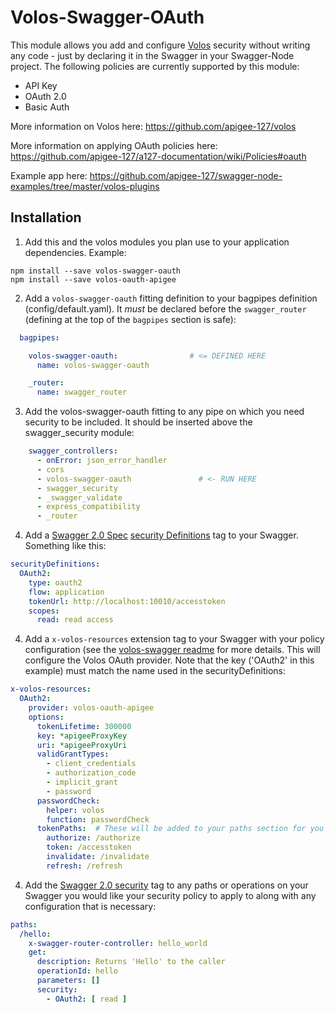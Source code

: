 Volos-Swagger-OAuth
===================

This module allows you add and configure [Volos](https://github.com/apigee-127/volos) security without writing any code - just by declaring it in the Swagger in your Swagger-Node project. The following policies are currently supported by this module:

* API Key
* OAuth 2.0
* Basic Auth

More information on Volos here: https://github.com/apigee-127/volos

More information on applying OAuth policies here: https://github.com/apigee-127/a127-documentation/wiki/Policies#oauth

Example app here: https://github.com/apigee-127/swagger-node-examples/tree/master/volos-plugins

Installation
------------

1. Add this and the volos modules you plan use to your application dependencies. Example:

```
npm install --save volos-swagger-oauth
npm install --save volos-oauth-apigee
```

2. Add a `volos-swagger-oauth` fitting definition to your bagpipes definition (config/default.yaml). It *must* be declared before the `swagger_router` (defining at the top of the `bagpipes` section is safe):

```yaml
  bagpipes:

    volos-swagger-oauth:                # <= DEFINED HERE
      name: volos-swagger-oauth

    _router:
      name: swagger_router
```

3. Add the volos-swagger-oauth fitting to any pipe on which you need security to be included. It should be inserted above the swagger_security module:

```yaml
    swagger_controllers:
      - onError: json_error_handler
      - cors
      - volos-swagger-oauth               # <- RUN HERE
      - swagger_security
      - _swagger_validate
      - express_compatibility
      - _router
```

4. Add a [Swagger 2.0 Spec](http://swagger.io/specification/) [security Definitions](http://swagger.io/specification/#securityDefinitionsObject) tag to your Swagger. Something like this:

```yaml
securityDefinitions:
  OAuth2:
    type: oauth2
    flow: application
    tokenUrl: http://localhost:10010/accesstoken
    scopes:
      read: read access
```

4. Add a `x-volos-resources` extension tag to your Swagger with your policy configuration (see the [volos-swagger readme](https://github.com/apigee-127/volos/tree/master/swagger) for more details. This will configure the Volos OAuth provider. Note that the key ('OAuth2' in this example) must match the name used in the securityDefinitions:

```yaml
x-volos-resources:
  OAuth2:
    provider: volos-oauth-apigee
    options:
      tokenLifetime: 300000
      key: *apigeeProxyKey
      uri: *apigeeProxyUri
      validGrantTypes:
        - client_credentials
        - authorization_code
        - implicit_grant
        - password
      passwordCheck:
        helper: volos
        function: passwordCheck
      tokenPaths:  # These will be added to your paths section for you
        authorize: /authorize
        token: /accesstoken
        invalidate: /invalidate
        refresh: /refresh
```

4. Add the [Swagger 2.0 security](http://swagger.io/specification/#securityRequirementObject) tag to any paths or operations on your Swagger you would like your security policy to apply to along with any configuration that is necessary:

```yaml
paths:
  /hello:
    x-swagger-router-controller: hello_world
    get:
      description: Returns 'Hello' to the caller
      operationId: hello
      parameters: []
      security:
        - OAuth2: [ read ]
```
